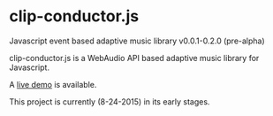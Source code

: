 # clip-conductor.js
Javascript event based adaptive music library
v0.0.1-0.2.0 (pre-alpha)
 
clip-conductor.js is a WebAudio API based adaptive music
library for Javascript. 

A [live demo](http://tmroyal.github.io/clip-conductor.js/) is available. 

This project is currently (8-24-2015) in its early stages.
